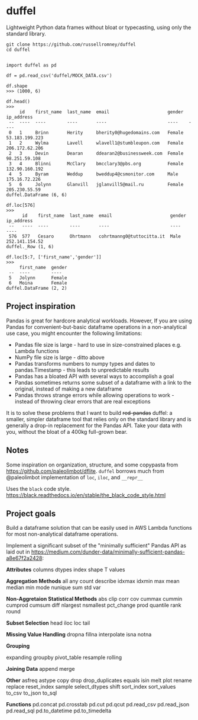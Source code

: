 # duffel
Lightweight Python data frames without bloat or typecasting, using only the standard library.


```
git clone https://github.com/russellromney/duffel
cd duffel


import duffel as pd

df = pd.read_csv('duffel/MOCK_DATA.csv')

df.shape
>>> (1000, 6)

df.head()
>>>
     id    first_name  last_name  email                      gender  ip_address      
 --  ----  ----        ----       ----                       ----    ----            
 0   1     Brinn       Herity     bherity0@hugedomains.com   Female  53.183.199.223  
 1   2     Wylma       Lavell     wlavell1@stumbleupon.com   Female  206.172.62.206  
 2   3     Devin       Dearan     ddearan2@businessweek.com  Female  98.251.59.108   
 3   4     Blinni      McClary    bmcclary3@pbs.org          Female  132.90.160.192  
 4   5     Byram       Weddup     bweddup4@csmonitor.com     Male    175.16.72.226   
 5   6     Jolynn      Glanvill   jglanvill5@mail.ru         Female  205.230.55.59   
duffel.DataFrame (6, 6)

df.loc[576]
>>>
      id    first_name  last_name  email                      gender  ip_address      
 --   ----  ----        ----       ----                       ----    ----            
 576  577   Cesaro      Ohrtmann   cohrtmanng0@tuttocitta.it  Male    252.141.154.52  
duffel._Row (1, 6)

df.loc[5:7, ['first_name','gender']]
>>>
     first_name  gender  
 --  ----        ----    
 5   Jolynn      Female  
 6   Moina       Female  
duffel.DataFrame (2, 2)
```


## Project inspiration

Pandas is great for hardcore analytical workloads. However, If you are using Pandas for convenient-but-basic dataframe operations in a non-analytical use case, you might encounter the following limitations:
- Pandas file size is large - hard to use in size-constrained places e.g. Lambda functions
- NumPy file size is large - ditto above
- Pandas transforms numbers to numpy types and dates to pandas.Timestamp - this leads to unpredictable results
- Pandas has a bloated API with several ways to accomplish a goal
- Pandas sometimes returns some subset of a dataframe with a link to the original, instead of making a new dataframe
- Pandas throws strange errors while allowing operations to work - instead of throwing clear errors that are real exceptions

It is to solve these problems that I want to build ~~red-pandas~~ duffel: a smaller, simpler dataframe tool that relies only on the standard library and is generally a drop-in replacement for the Pandas API. Take your data with you, without the bloat of a 400kg full-grown bear.

## Notes

Some inspiration on organization, structure, and some copypasta from https://github.com/paleolimbot/dflite. `duffel` borrows much from @paleolimbot implementation of `loc`, `iloc`, and `__repr__`

Uses the `black` code style. https://black.readthedocs.io/en/stable/the_black_code_style.html

## Project goals

Build a dataframe solution that can be easily used in AWS Lambda functions for most non-analytical dataframe operations. 

Implement a significant subset of the "minimally sufficient" Pandas API as laid out in https://medium.com/dunder-data/minimally-sufficient-pandas-a8e67f2a2428:

**Attributes**
columns
dtypes
index
shape
T
values

**Aggregation Methods**
all
any
count
describe
idxmax
idxmin
max
mean
median
min
mode
nunique
sum
std
var

**Non-Aggretaion Statistical Methods**
abs
clip
corr
cov
cummax
cummin
cumprod
cumsum
diff
nlargest
nsmallest
pct_change
prod
quantile
rank
round

**Subset Selection**
head
iloc
loc
tail

**Missing Value Handling**
dropna
fillna
interpolate
isna
notna

**Grouping**

expanding
groupby
pivot_table
resample
rolling

**Joining Data**
append
merge

**Other**
asfreq
astype
copy
drop
drop_duplicates
equals
isin
melt
plot
rename
replace
reset_index
sample
select_dtypes
shift
sort_index
sort_values
to_csv
to_json
to_sql

**Functions**
pd.concat
pd.crosstab
pd.cut
pd.qcut
pd.read_csv
pd.read_json
pd.read_sql
pd.to_datetime
pd.to_timedelta
